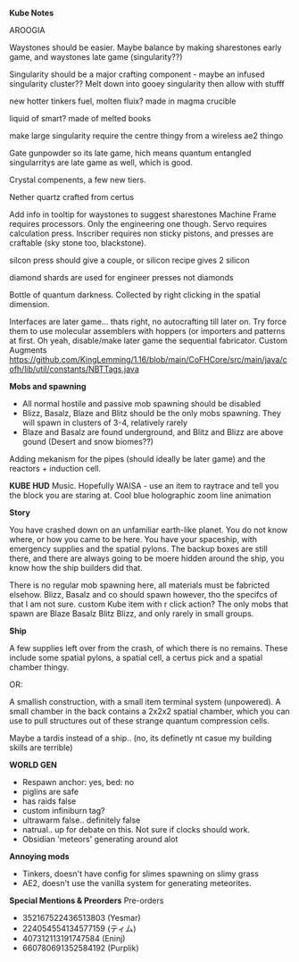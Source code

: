 __**Kube Notes**__

AROOGIA

Waystones should be easier. Maybe balance by making sharestones early game, and waystones late game (singularity??)

Singularity should be a major crafting component - maybe an infused singularity cluster?? Melt down into gooey singularity then allow with stufff


new hotter tinkers fuel, molten fluix? made in magma crucible

liquid of smart? made of melted books


make large singularity require the centre thingy from a wireless ae2 thingo

Gate gunpowder so its late game, hich means quantum entangled singularritys are late game as well, which is good.

Crystal compenents, a few new tiers.

Nether quartz crafted from certus 

Add info in tooltip for waystones to suggest sharestones
Machine Frame requires processors. Only the engineering one though. Servo requires calculation press.
Inscriber requires non sticky pistons, and presses are craftable (sky stone too, blackstone). 

silcon press should give a couple, or silicon recipe gives 2 silicon

diamond shards are used for engineer presses not diamonds

Bottle of quantum darkness. Collected by right clicking in the spatial dimension.

Interfaces are later game... thats right, no autocrafting till later on. Try force them to use molecular assemblers with hoppers (or importers and patterns at first. Oh yeah, disable/make later game the sequential fabricator.
Custom Augments
https://github.com/KingLemming/1.16/blob/main/CoFHCore/src/main/java/cofh/lib/util/constants/NBTTags.java

**Mobs and spawning**
 - All normal hostile and passive mob spawning should be disabled
 - Blizz, Basalz, Blaze and Blitz should be the only mobs spawning. They will spawn in clusters of 3-4, relatively rarely
 - Blaze and Basalz are found underground, and Blitz and Blizz are above gound (Desert and snow biomes??)


Adding mekanism for the pipes (should ideally be later game) and the reactors + induction cell.





**KUBE HUD**
Music. Hopefully
WAISA - use an item to raytrace and tell you the block you are staring at. Cool blue holographic zoom line animation



**Story**

You have crashed down on an unfamiliar earth-like planet. You do not know where, or how you came to be here. You have your spaceship, with emergency supplies and the spatial pylons. The backup boxes are still there, and there are always going to be moere hidden around the ship, you know how the ship builders did that.

There is no regular mob spawning here, all materials must be fabricted elsehow. Blizz, Basalz and co should spawn however, tho the specifcs of that I am not sure. custom Kube item with r click action? 
The only mobs that spawn are Blaze Basalz Blitz Blizz, and only rarely in small groups. 

__Ship__

A few supplies left over from the crash, of which there is no remains. These include some spatial pylons, a spatial cell, a certus pick and a spatial chamber thingy.

OR:

A smallish construction, with a small item terminal system (unpowered). A small chamber in the back contains a 2x2x2 spatial chamber, which you can use to pull structures out of these strange quantum compression cells.

Maybe a tardis instead of a ship.. (no, its definetly nt casue my building skills are terrible)



**WORLD GEN**
 - Respawn anchor: yes, bed: no
 - piglins are safe
 - has raids false
 - custom infiniburn tag?
 - ultrawarm false.. definitely false
 - natrual.. up for debate on this. Not sure if clocks should work.
 - Obsidian 'meteors' generating around alot


 **Annoying mods**
  - Tinkers, doesn't have config for slimes spawning on slimy grass
  - AE2, doesn't use the vanilla system for generating meteorites.



  **Special Mentions & Preorders**
  Pre-orders
   - 352167522436513803 (Yesmar)
   - 224054554134577159 (ティム)
   - 407312113191747584 (Eninj)
   - 660780691352584192 (Purplik)